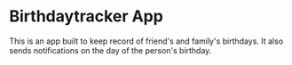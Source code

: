 <h1> Birthdaytracker App </h1>
This is an app built to keep record of friend's and family's birthdays. It also sends notifications on the day of the person's birthday. 
